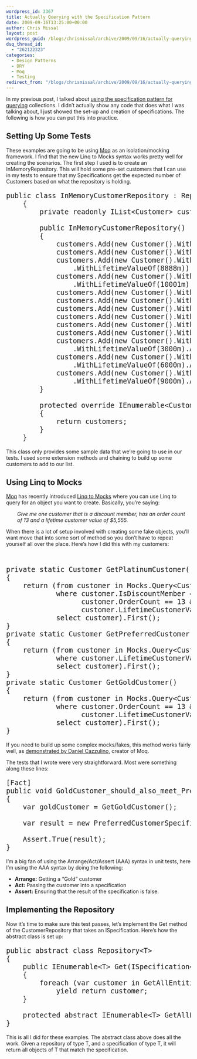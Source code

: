 ```yaml
---
wordpress_id: 3367
title: Actually Querying with the Specification Pattern
date: 2009-09-16T13:25:00+00:00
author: Chris Missal
layout: post
wordpress_guid: /blogs/chrismissal/archive/2009/09/16/actually-querying-with-the-specification-pattern.aspx
dsq_thread_id:
  - "262122323"
categories:
  - Design Patterns
  - DRY
  - Moq
  - Testing
redirect_from: "/blogs/chrismissal/archive/2009/09/16/actually-querying-with-the-specification-pattern.aspx/"
---
```

In my previous post, I talked about [using the specification pattern for querying](/blogs/chrismissal/archive/2009/09/10/using-the-specification-pattern-for-querying.aspx) collections. I didn&#8217;t actually show any code that does what I was talking about, I just showed the set-up and creation of specifications. The following is how you can put this into practice.

## Setting Up Some Tests

These examples are going to be using [Moq](http://code.google.com/p/moq/) as an isolation/mocking framework. I find that the new Linq to Mocks syntax works pretty well for creating the scenarios. The first step I used is to create an InMemoryRepository. This will hold some pre-set customers that I can use in my tests to ensure that my Specifications get the expected number of Customers based on what the repository is holding.

<pre style="font-size:135%">public class InMemoryCustomerRepository : Repository&lt;Customer&gt;
    {
        private readonly IList&lt;Customer&gt; customers = new List&lt;Customer&gt;();

        public InMemoryCustomerRepository()
        {
            customers.Add(new Customer().WithTwentyOrders());
            customers.Add(new Customer().WithTwentyOrders());
            customers.Add(new Customer().WithTwentyOrders()<br />                .WithLifetimeValueOf(8888m));
            customers.Add(new Customer().WithTwentyOrders()<br />                .WithLifetimeValueOf(10001m));
            customers.Add(new Customer().WithLifetimeValueOf(4000m));
            customers.Add(new Customer().WithLifetimeValueOf(5000m));
            customers.Add(new Customer().WithLifetimeValueOf(6000m));
            customers.Add(new Customer().WithLifetimeValueOf(7000m));
            customers.Add(new Customer().WithLifetimeValueOf(8000m));
            customers.Add(new Customer().WithLifetimeValueOf(9000m));
            customers.Add(new Customer().WithTwentyOrders()<br />                .WithLifetimeValueOf(3000m).AsDiscountMember());
            customers.Add(new Customer().WithTwentyOrders()<br />                .WithLifetimeValueOf(6000m).AsDiscountMember());
            customers.Add(new Customer().WithTwentyOrders()<br />                .WithLifetimeValueOf(9000m).AsDiscountMember());
        }

        protected override IEnumerable&lt;Customer&gt; GetAllEntities()
        {
            return customers;
        }
    }
</pre>

This class only provides some sample data that we&#8217;re going to use in our tests. I used some extension methods and chaining to build up some customers to add to our list.

## Using Linq to Mocks

[Moq](http://code.google.com/p/moq/) has recently introduced [Linq to Mocks](http://www.clariusconsulting.net/blogs/kzu/archive/2009/08/13/164978.aspx) where you can use Linq to query for an object you want to create. Basically, you&#8217;re saying:

<p style="padding-left: 30px">
  <i>Give me one customer that is a discount member, has an order count of 13 and a lifetime customer value of $5,555.</i>
</p>

When there is a lot of setup involved with creating some fake objects, you&#8217;ll want move that into some sort of method so you don&#8217;t have to repeat yourself all over the place. Here&#8217;s how I did this with my customers:

&nbsp;

<pre style="font-size:135%">private static Customer GetPlatinumCustomer()<br />{<br />&nbsp;&nbsp; &nbsp;return (from customer in Mocks.Query&lt;Customer&gt;()<br />&nbsp;&nbsp; &nbsp; &nbsp; &nbsp; &nbsp; &nbsp;where customer.IsDiscountMember == true &&<br />&nbsp;&nbsp; &nbsp; &nbsp; &nbsp; &nbsp; &nbsp; &nbsp; &nbsp; &nbsp;customer.OrderCount == 13 &&<br />&nbsp;&nbsp; &nbsp; &nbsp; &nbsp; &nbsp; &nbsp; &nbsp; &nbsp; &nbsp;customer.LifetimeCustomerValue == 5555m<br />&nbsp;&nbsp; &nbsp; &nbsp; &nbsp; &nbsp; &nbsp;select customer).First();<br />}<br />private static Customer GetPreferredCustomer()<br />{<br />&nbsp;&nbsp; &nbsp;return (from customer in Mocks.Query&lt;Customer&gt;()<br />&nbsp;&nbsp; &nbsp; &nbsp; &nbsp; &nbsp; &nbsp;where customer.LifetimeCustomerValue == 5555m<br />&nbsp;&nbsp; &nbsp; &nbsp; &nbsp; &nbsp; &nbsp;select customer).First();<br />}<br />private static Customer GetGoldCustomer()<br />{<br />&nbsp;&nbsp; &nbsp;return (from customer in Mocks.Query&lt;Customer&gt;()<br />&nbsp;&nbsp; &nbsp; &nbsp; &nbsp; &nbsp; &nbsp;where customer.OrderCount == 13 &&<br />&nbsp;&nbsp; &nbsp; &nbsp; &nbsp; &nbsp; &nbsp; &nbsp; &nbsp; &nbsp;customer.LifetimeCustomerValue == 5555m<br />&nbsp;&nbsp; &nbsp; &nbsp; &nbsp; &nbsp; &nbsp;select customer).First();<br />}</pre>

If you need to build up some complex mocks/fakes, this method works fairly well, as [demonstrated by Daniel Cazzulino](http://www.clariusconsulting.net/blogs/kzu/archive/2009/08/13/164978.aspx), creator of Moq.

The tests that I wrote were very straightforward. Most were something along these lines:

<pre style="font-size:135%">[Fact]
public void GoldCustomer_should_also_meet_PreferredCustomer_requirements()
{
    var goldCustomer = GetGoldCustomer();

    var result = new PreferredCustomerSpecification().IsSatisfiedBy(goldCustomer);

    Assert.True(result);
}
</pre>

I&#8217;m a big fan of using the Arrange/Act/Assert (AAA) syntax in unit tests, here I&#8217;m using the AAA syntax by doing the following:

  * **Arrange:** Getting a &#8220;Gold&#8221; customer
  * **Act:** Passing the customer into a specification
  * **Assert:** Ensuring that the result of the specification is false.

## Implementing the Repository

Now it&#8217;s time to make sure this test passes, let&#8217;s implement the Get method of the CustomerRepository that takes an ISpecification<Customer>. Here&#8217;s how the abstract class is set up:

<pre style="font-size:135%">public abstract class Repository&lt;T&gt;<br />{<br />&nbsp;&nbsp; &nbsp;public IEnumerable&lt;T&gt; Get(ISpecification&lt;T&gt; specification)<br />&nbsp;&nbsp; &nbsp;{<br />&nbsp;&nbsp; &nbsp; &nbsp; &nbsp;foreach (var customer in GetAllEntities().Where(specification.IsSatisfiedBy))<br />&nbsp;&nbsp; &nbsp; &nbsp; &nbsp; &nbsp; &nbsp;yield return customer;<br />&nbsp;&nbsp; &nbsp;}<br />&nbsp;<br />&nbsp;&nbsp; &nbsp;protected abstract IEnumerable&lt;T&gt; GetAllEntities();<br />}</pre>

This is all I did for these examples. The abstract class above does all the work. Given a repository of type T, and a specification of type T, it will return all objects of T that match the specification.